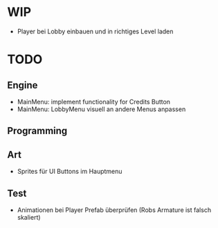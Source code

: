 # WIP
- Player bei Lobby einbauen und in richtiges Level laden

# TODO
## Engine
- MainMenu: implement functionality for Credits Button
- MainMenu: LobbyMenu visuell an andere Menus anpassen

## Programming

## Art
- Sprites für UI Buttons im Hauptmenu

## Test
- Animationen bei Player Prefab überprüfen (Robs Armature ist falsch skaliert)